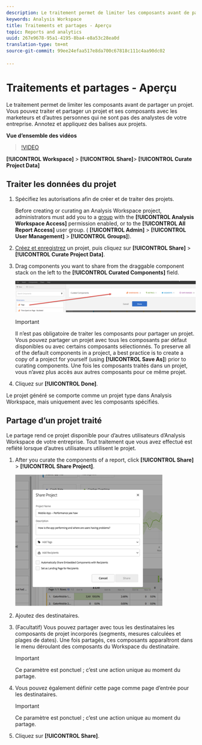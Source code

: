 ```yaml
---
description: Le traitement permet de limiter les composants avant de partager un projet. Vous pouvez traiter et partager un projet et ses composants avec les marketeurs et d’autres personnes qui ne sont pas des analystes de votre entreprise. Annotez et appliquez des balises aux projets.
keywords: Analysis Workspace
title: Traitements et partages - Aperçu
topic: Reports and analytics
uuid: 267e9678-95a1-4195-8ba4-e8a53c28ea0d
translation-type: tm+mt
source-git-commit: 99ee24efaa517e8da700c67818c111c4aa90dc02

---
```



# Traitements et partages - Aperçu

Le traitement permet de limiter les composants avant de partager un projet. Vous pouvez traiter et partager un projet et ses composants avec les marketeurs et d’autres personnes qui ne sont pas des analystes de votre entreprise. Annotez et appliquez des balises aux projets.

**Vue d’ensemble des vidéos**

>[!VIDEO](https://www.youtube.com/watch?v=LJJRskdmlOg&amp;index=79&amp;t=0s&amp;list=PL2tCx83mn7GuNnQdYGOtlyCu0V5mEZ8sS)

**[!UICONTROL Workspace]** > **[!UICONTROL Share]**> **[!UICONTROL Curate Project Data]**

## Traiter les données du projet

1. Spécifiez les autorisations afin de créer et de traiter des projets.

   Before creating or curating an Analysis Workspace project, administrators must add you to a [group](https://marketing.adobe.com/resources/help/fr_FR/reference/groups.html) with the **[!UICONTROL Analysis Workspace Access]** permission enabled, or to the **[!UICONTROL All Report Access]** user group. ( **[!UICONTROL Admin]** > **[!UICONTROL User Management]** > **[!UICONTROL Groups]**).

1. [Créez et enregistrez](/help/analyze/analysis-workspace/build-workspace-project/t-freeform-project.md) un projet, puis cliquez sur **[!UICONTROL Share]** > **[!UICONTROL Curate Project Data]**.
1. Drag components you want to share from the draggable component stack on the left to the **[!UICONTROL Curated Components]** field.

   ![](assets/curated-components.png)

   >[!IMPORTANT]
   >
   >Il n’est pas obligatoire de traiter les composants pour partager un projet. Vous pouvez partager un projet avec tous les composants par défaut disponibles ou avec certains composants sélectionnés. To preserve all of the default components in a project, a best practice is to create a copy of a project for yourself (using **[!UICONTROL Save As]**) prior to curating components. Une fois les composants traités dans un projet, vous n’avez plus accès aux autres composants pour ce même projet.

1. Cliquez sur **[!UICONTROL Done]**.

Le projet généré se comporte comme un projet type dans Analysis Workspace, mais uniquement avec les composants spécifiés.

## Partage d’un projet traité

Le partage rend ce projet disponible pour d’autres utilisateurs d’Analysis Workspace de votre entreprise. Tout traitement que vous avez effectué est reflété lorsque d’autres utilisateurs utilisent le projet.

1. After you curate the components of a report, click **[!UICONTROL Share]** > **[!UICONTROL Share Project]**.

   ![](assets/share_component.png)

1. Ajoutez des destinataires.
1. (Facultatif) Vous pouvez partager avec tous les destinataires les composants de projet incorporés (segments, mesures calculées et plages de dates). Une fois partagés, ces composants apparaîtront dans le menu déroulant des composants du Workspace du destinataire.

   >[!IMPORTANT]
   >
   >Ce paramètre est ponctuel ; c’est une action unique au moment du partage.

1. Vous pouvez également définir cette page comme page d’entrée pour les destinataires.

   >[!IMPORTANT]
   >
   >Ce paramètre est ponctuel ; c’est une action unique au moment du partage.

1. Cliquez sur **[!UICONTROL Share]**.

<!-- 

<p> <b>Annotate and tag a project</b> </p> 
<p>An alternative way to collaborate on a project is to use the Information panel. This panel will be re-introduced in an upcoming release. </p> 
<p> </p> 
<ul id="ul_EFD045FD9F3B4BF8A70637B00EE0BC9C"> 
 <li id="li_EC6C5EAF9C234E76BDA7FF0226B82083">Tag reports for sharing. </li> 
 <li id="li_CF6A438C55F847F8890F8CB674CAA4F7">Specify the recipient (filter by permission group or user name), the storage folder. In-product notifications let users know that they have a shared report waiting. </li> 
 <li id="li_C8E088DA43024277908705CB0F3A142A">Write messages or report descriptions for recipients. </li> 
 <li id="li_342EB4758C344B859757E23691068FA3"> Select the dimensions, metrics, and segments to recommend to a non-analyst colleague, who can view the report you are curating and sharing. Curating the component gives the recipient access to those components, based on their permission settings. </li> 
 <li id="li_6487500F9315481599B7F3897998879F"> Add suggested items to a previously configured report. These new items exist as recommended selectable options. </li> 
</ul>

 -->

